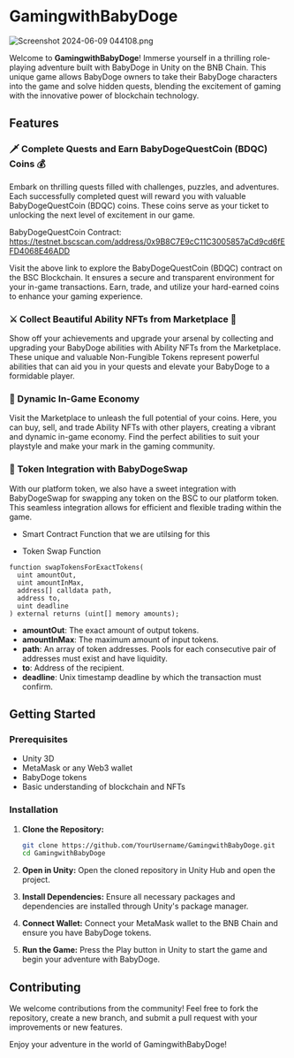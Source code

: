# GamingwithBabyDoge

![Screenshot 2024-06-09 044108.png](https://cdn.dorahacks.io/static/files/18ffa54e1d1155bf0b7e13c40c6befbd.png)

Welcome to **GamingwithBabyDoge**! Immerse yourself in a thrilling role-playing adventure built with BabyDoge in Unity on the BNB Chain. This unique game allows BabyDoge owners to take their BabyDoge characters into the game and solve hidden quests, blending the excitement of gaming with the innovative power of blockchain technology.

## Features

### 🗡️ Complete Quests and Earn BabyDogeQuestCoin (BDQC) Coins 💰

Embark on thrilling quests filled with challenges, puzzles, and adventures. Each successfully completed quest will reward you with valuable BabyDogeQuestCoin (BDQC) coins. These coins serve as your ticket to unlocking the next level of excitement in our game.

BabyDogeQuestCoin Contract: https://testnet.bscscan.com/address/0x9B8C7E9cC11C3005857aCd9cd6fEFD4068E46ADD

Visit the above link to explore the BabyDogeQuestCoin (BDQC) contract on the BSC Blockchain. It ensures a secure and transparent environment for your in-game transactions. Earn, trade, and utilize your hard-earned coins to enhance your gaming experience.

### ⚔️ Collect Beautiful Ability NFTs from Marketplace 💎

Show off your achievements and upgrade your arsenal by collecting and upgrading your BabyDoge abilities with Ability NFTs from the Marketplace. These unique and valuable Non-Fungible Tokens represent powerful abilities that can aid you in your quests and elevate your BabyDoge to a formidable player.

### 🛒 Dynamic In-Game Economy

Visit the Marketplace to unleash the full potential of your coins. Here, you can buy, sell, and trade Ability NFTs with other players, creating a vibrant and dynamic in-game economy. Find the perfect abilities to suit your playstyle and make your mark in the gaming community.

### 🔄 Token Integration with BabyDogeSwap

With our platform token, we also have a sweet integration with BabyDogeSwap for swapping any token on the BSC to our platform token. This seamless integration allows for efficient and flexible trading within the game.

- Smart Contract Function that we are utilsing for this

- Token Swap Function

```solidity
function swapTokensForExactTokens(
  uint amountOut,
  uint amountInMax,
  address[] calldata path,
  address to,
  uint deadline
) external returns (uint[] memory amounts);
```

- **amountOut**: The exact amount of output tokens.
- **amountInMax**: The maximum amount of input tokens.
- **path**: An array of token addresses. Pools for each consecutive pair of addresses must exist and have liquidity.
- **to**: Address of the recipient.
- **deadline**: Unix timestamp deadline by which the transaction must confirm.

## Getting Started

### Prerequisites

- Unity 3D
- MetaMask or any Web3 wallet
- BabyDoge tokens
- Basic understanding of blockchain and NFTs

### Installation

1. **Clone the Repository:**
   ```bash
   git clone https://github.com/YourUsername/GamingwithBabyDoge.git
   cd GamingwithBabyDoge
   ```

1. **Open in Unity:**
   Open the cloned repository in Unity Hub and open the project.

1. **Install Dependencies:**
   Ensure all necessary packages and dependencies are installed through Unity's package manager.

1. **Connect Wallet:**
   Connect your MetaMask wallet to the BNB Chain and ensure you have BabyDoge tokens.

1. **Run the Game:**
   Press the Play button in Unity to start the game and begin your adventure with BabyDoge.

## Contributing

We welcome contributions from the community! Feel free to fork the repository, create a new branch, and submit a pull request with your improvements or new features.


Enjoy your adventure in the world of GamingwithBabyDoge!